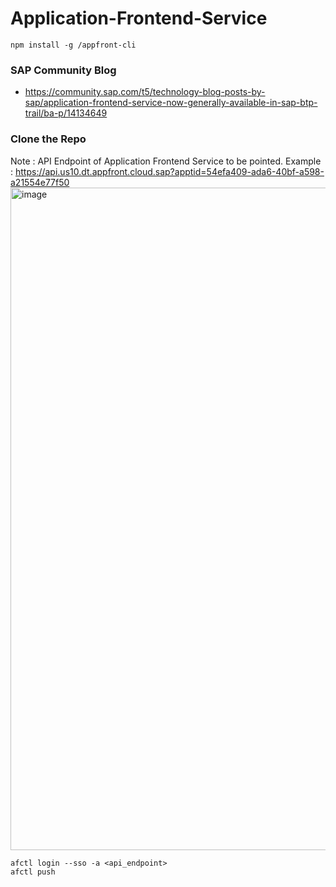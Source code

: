 # Application-Frontend-Service

```
npm install -g /appfront-cli
```


### SAP Community Blog
* https://community.sap.com/t5/technology-blog-posts-by-sap/application-frontend-service-now-generally-available-in-sap-btp-trail/ba-p/14134649

### Clone the Repo  

Note : API Endpoint of Application Frontend Service to be pointed.  Example : https://api.us10.dt.appfront.cloud.sap?apptid=54efa409-ada6-40bf-a598-a21554e77f50
<img width="1060" alt="image" src="https://github.com/user-attachments/assets/b008e3e7-42b6-4cb8-b9af-d49dd8c5a8f7" />


```
afctl login --sso -a <api_endpoint>
afctl push
```
